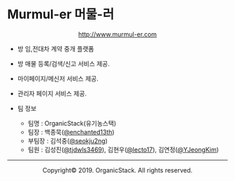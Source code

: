 # Murmul-er 머물-러

<p align="center"><a href="http://www.murmul-er.com">http://www.murmul-er.com</a></p>

- 방 임,전대차 계약 중개 플랫폼

- 방 매물 등록/검색/신고 서비스 제공.

- 마이페이지/메신저 서비스 제공.

- 관리자 페이지 서비스 제공.

- 팀 정보
  - 팀명 : OrganicStack(유기농스택)
  - 팀장 : 백종묵([@enchanted13th](https://github.com/enchanted13th))
  - 부팀장 : 김석중([@seokju2ng](https://github.com/seokju2ng))
  - 팀원 : 김성진([@tjdwls3469](https://github.com/tjdwls3469)), 김현우([@lecto17](https://github.com/lecto17)), 김연정([@YJeongKim](https://github.com/YJeongKim))
  
-----

<p align="center">Copyright&copy; 2019. OrganicStack. All rights reserved.</p>
